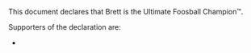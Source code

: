 This document declares that Brett is the Ultimate Foosball Champion™.

Supporters of the declaration are:

* 
